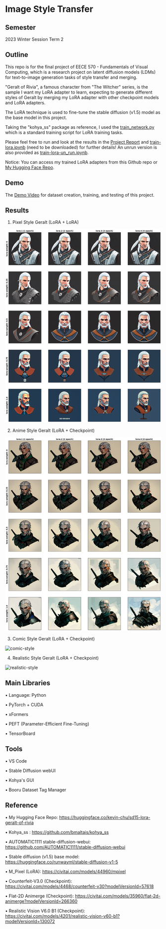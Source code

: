# Image Style Transfer

## Semester
2023 Winter Session Term 2

## Outline
This repo is for the final project of EECE 570 - Fundamentals of Visual Computing, which is a research project on latent diffusion models (LDMs) for text-to-image generation tasks of style transfer and merging.

"Geralt of Rivia", a famous character from "The Witcher" series, is the sample I want my LoRA adapter to learn, expecting to generate different styles of Geralt by merging my LoRA adapter with other checkpoint models and LoRA adapters.

The LoRA technique is used to fine-tune the stable diffusion (v1.5) model as the base model in this project.

Taking the "kohya_ss" package as reference, I used the [train_network.py](https://github.com/FalKon1256/UBC-EECE-570/blob/main/train_network.py) which is a standard training script for LoRA training tasks.

Please feel free to run and look at the results in the [Project Report](https://github.com/FalKon1256/UBC-EECE-570/blob/main/project-report.pdf) and [train-lora.ipynb](https://github.com/FalKon1256/UBC-EECE-570/blob/main/train-lora.ipynb) (need to be downloaded) for further details! An unrun version is also provided as [train-lora-un_run.ipynb](https://github.com/FalKon1256/UBC-EECE-570/blob/main/train-lora-un_run.ipynb).

Notice: You can access my trained LoRA adapters from this Github repo or [My Hugging Face Repo](https://huggingface.co/kevin-chu/sd15-lora-geralt-of-rivia).

## Demo

The [Demo Video](https://drive.google.com/file/d/1SCE8mw58JywyqSp9P62r3e5j8Z1TZQ9E/view?usp=drive_link) for dataset creation, training, and testing of this project.

## Results

1. Pixel Style Geralt (LoRA + LoRA)

![pixel-style](https://raw.githubusercontent.com/FalKon1256/UBC-EECE-570/main/results/pixel-style-merge-with-lora.png)

2. Anime Style Geralt (LoRA + Checkpoint)

![anime-style](https://raw.githubusercontent.com/FalKon1256/UBC-EECE-570/main/results/anime-style-merge-with-checkpoint.png)

3. Comic Style Geralt (LoRA + Checkpoint)

![comic-style](https://raw.githubusercontent.com/FalKon1256/UBC-EECE-570/main/results/comic-style-merge-with-checkpoint.png)

4. Realistic Style Geralt (LoRA + Checkpoint)

![realistic-style](https://raw.githubusercontent.com/FalKon1256/UBC-EECE-570/main/results/realistic-style-merge-with-checkpoint.png)

## Main Libraries
• Language: Python

• PyTorch + CUDA

• xFormers

• PEFT (Parameter-Efficient Fine-Tuning)

• TensorBoard

## Tools
• VS Code

• Stable Diffusion webUI

• Kohya's GUI

• Booru Dataset Tag Manager

## Reference
• My Hugging Face Repo: https://huggingface.co/kevin-chu/sd15-lora-geralt-of-rivia

• Kohya_ss : https://github.com/bmaltais/kohya_ss

• AUTOMATIC1111 stable-diffusion-webui: https://github.com/AUTOMATIC1111/stable-diffusion-webui

• Stable diffusion (v1.5) base model: https://huggingface.co/runwayml/stable-diffusion-v1-5

• M_Pixel (LoRA): https://civitai.com/models/44960/mpixel

• Counterfeit-V3.0 (Checkpoint): https://civitai.com/models/4468/counterfeit-v30?modelVersionId=57618

• Flat-2D Animerge (Checkpoint): https://civitai.com/models/35960/flat-2d-animerge?modelVersionId=266360

• Realistic Vision V6.0 B1 (Checkpoint): https://civitai.com/models/4201/realistic-vision-v60-b1?modelVersionId=130072
